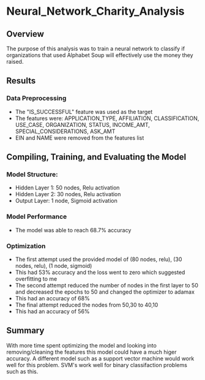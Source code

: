 # Neural_Network_Charity_Analysis

## Overview

The purpose of this analysis was to train a neural network to classify if organizations that used Alphabet Soup will effectively use the money they raised.

## Results
### Data Preprocessing
- The "IS_SUCCESSFUL" feature was used as the target
- The features were: APPLICATION_TYPE, AFFILIATION, CLASSIFICATION, USE_CASE, ORGANIZATION, STATUS, INCOME_AMT, SPECIAL_CONSIDERATIONS, ASK_AMT
- EIN and NAME were removed from the features list

## Compiling, Training, and Evaluating the Model
### Model Structure:
- Hidden Layer 1: 50 nodes, Relu activation
- Hidden Layer 2: 30 nodes, Relu activation
- Output Layer: 1 node, Sigmoid activation

### Model Performance
- The model was able to reach 68.7% accuracy

### Optimization
- The first attempt used the provided model of (80 nodes, relu), (30 nodes, relu), (1 node, sigmoid)
- This had 53% accuracy and the loss went to zero which suggested overfitting to me
- The second attempt reduced the number of nodes in the first layer to 50 and decreased the epochs to 50 and changed the optimizer to adamax
- This had an accuracy of 68%
- The final attempt reduced the nodes from 50,30 to 40,10
- This had an accuracy of 56%

## Summary
With more time spent optimizing the model and looking into removing/cleaning the features this model could have a much higer accuracy.  A different model such as a support vector machine would work well for this problem. SVM's work well for binary classifaction problems such as this.  

